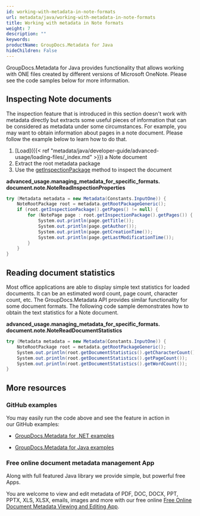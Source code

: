```yaml
---
id: working-with-metadata-in-note-formats
url: metadata/java/working-with-metadata-in-note-formats
title: Working with metadata in Note formats
weight: 7
description: ""
keywords: 
productName: GroupDocs.Metadata for Java
hideChildren: False
---
```

GroupDocs.Metadata for Java provides functionality that allows working with ONE files created by different versions of Microsoft OneNote. Please see the code samples below for more information.

## Inspecting Note documents

The inspection feature that is introduced in this section doesn't work with metadata directly but extracts some useful pieces of information that can be considered as metadata under some circumstances. For example, you may want to obtain information about pages in a note document. Please follow the example below to learn how to do that.

1.  [Load]({{< ref "metadata/java/developer-guide/advanced-usage/loading-files/_index.md" >}}) a Note document
2.  Extract the root metadata package
3.  Use the [getInspectionPackage](https://reference.groupdocs.com/metadata/java/com.groupdocs.metadata.core/NoteRootPackage#getInspectionPackage()) method to inspect the document

**advanced\_usage.managing\_metadata\_for\_specific\_formats.<WBR>document.note.<WBR>NoteReadInspectionProperties**

```csharp
try (Metadata metadata = new Metadata(Constants.InputOne)) {
	NoteRootPackage root = metadata.getRootPackageGeneric();
	if (root.getInspectionPackage().getPages() != null) {
		for (NotePage page : root.getInspectionPackage().getPages()) {
			System.out.println(page.getTitle());
			System.out.println(page.getAuthor());
			System.out.println(page.getCreationTime());
			System.out.println(page.getLastModificationTime());
		}
	}
}
```

## Reading document statistics

Most office applications are able to display simple text statistics for loaded documents. It can be an estimated word count, page count, character count, etc. The GroupDocs.Metadata API provides similar functionality for some document formats. The following code sample demonstrates how to obtain the text statistics for a Note document.

**advanced\_usage.managing\_metadata\_for\_specific\_formats.<WBR>document.note.<WBR>NoteReadDocumentStatistics**

```csharp
try (Metadata metadata = new Metadata(Constants.InputOne)) {
    NoteRootPackage root = metadata.getRootPackageGeneric();
    System.out.println(root.getDocumentStatistics().getCharacterCount());
    System.out.println(root.getDocumentStatistics().getPageCount());
    System.out.println(root.getDocumentStatistics().getWordCount());
}
```

## More resources

### GitHub examples

You may easily run the code above and see the feature in action in our GitHub examples:

*   [GroupDocs.Metadata for .NET examples](https://github.com/groupdocs-metadata/GroupDocs.Metadata-for-.NET)
    
*   [GroupDocs.Metadata for Java examples](https://github.com/groupdocs-metadata/GroupDocs.Metadata-for-Java)
    

### Free online document metadata management App

Along with full featured Java library we provide simple, but powerful free Apps.

You are welcome to view and edit metadata of PDF, DOC, DOCX, PPT, PPTX, XLS, XLSX, emails, images and more with our free online [Free Online Document Metadata Viewing and Editing App](https://products.groupdocs.app/metadata).
